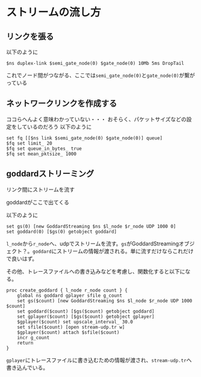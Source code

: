 # ストリームの流し方

## リンクを張る
以下のように

`$ns duplex-link $semi_gate_node(0) $gate_node(0) 10Mb 5ms DropTail`

これでノード間がつながる、ここでは`semi_gate_node(0)`と`gate_node(0)`が繋がっている

## ネットワークリンクを作成する
ココらへんよく意味わかっていない・・・
おそらく、パケットサイズなどの設定をしているのだろう
以下のように

```
set fq [[$ns link $semi_gate_node(0) $gate_node(0)] queue]
$fq set limit_ 20
$fq set queue_in_bytes_ true
$fq set mean_pktsize_ 1000
```

## goddardストリーミング
リンク間にストリームを流す

goddardがここで出てくる

以下のように

```
set gs(0) [new GoddardStreaming $ns $l_node $r_node UDP 1000 0]
set goddard(0) [$gs(0) getobject goddard]
```

`l_node`から`r_node`へ、udpでストリームを流す。`gs`がGoddardStreamingオブジェクト？。`goddard`にストリームの情報が渡される。単に流すだけならこれだけで良いはず。

その他、トレースファイルへの書き込みなどを考慮し、関数化すると以下になる。


```goddardストリーミング生成関数
proc create_goddard { l_node r_node count } {
    global ns goddard gplayer sfile g_count
    set gs($count) [new GoddardStreaming $ns $l_node $r_node UDP 1000 $count]
    set goddard($count) [$gs($count) getobject goddard]
    set gplayer($count) [$gs($count) getobject gplayer]
    $gplayer($count) set upscale_interval_ 30.0
    set sfile($count) [open stream-udp.tr w]
    $gplayer($count) attach $sfile($count)
    incr g_count
    return
}
```

`gplayer`にトレースファイルに書き込むための情報が渡され、`stream-udp.tr`へ書き込んでいる。


